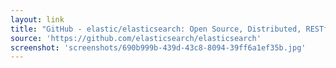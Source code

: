 ```yaml
---
layout: link
title: "GitHub - elastic/elasticsearch: Open Source, Distributed, RESTful Search Engine"
source: 'https://github.com/elasticsearch/elasticsearch'
screenshot: 'screenshots/690b999b-439d-43c8-8094-39ff6a1ef35b.jpg'
---
```


